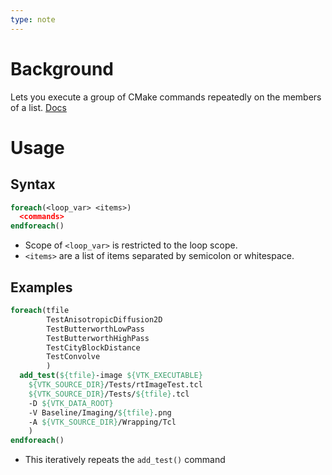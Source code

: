 ```yaml
---
type: note
---
```

# Background
Lets you execute a group of CMake commands repeatedly on the members of a list. 
[Docs](https://cmake.org/cmake/help/latest/command/foreach.html#command:foreach)


# Usage
## Syntax
```cmake
foreach(<loop_var> <items>)
  <commands>
endforeach()
```
- Scope of `<loop_var>` is restricted to the loop scope. 
- `<items>` are a list of items separated by semicolon or whitespace. 
## Examples
```cmake
foreach(tfile
        TestAnisotropicDiffusion2D
        TestButterworthLowPass
        TestButterworthHighPass
        TestCityBlockDistance
        TestConvolve
        )
  add_test(${tfile}-image ${VTK_EXECUTABLE}
    ${VTK_SOURCE_DIR}/Tests/rtImageTest.tcl
    ${VTK_SOURCE_DIR}/Tests/${tfile}.tcl
    -D ${VTK_DATA_ROOT}
    -V Baseline/Imaging/${tfile}.png
    -A ${VTK_SOURCE_DIR}/Wrapping/Tcl
    )
endforeach()
```
- This iteratively repeats the `add_test()` command